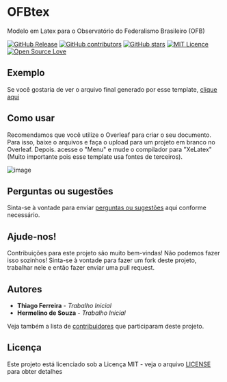 # OFBtex
Modelo em Latex para o Observatório do Federalismo Brasileiro (OFB)

[![GitHub Release](https://img.shields.io/github/release/thiagodnf/ofbtex.svg)](https://github.com/thiagodnf/ofbtex/releases/latest)
[![GitHub contributors](https://img.shields.io/github/contributors/thiagodnf/ofbtex.svg)](https://github.com/thiagodnf/ofbtex/graphs/contributors)
[![GitHub stars](https://img.shields.io/github/stars/thiagodnf/ofbtex.svg)](https://github.com/almende/thiagodnf/ofbtex)
[![MIT Licence](https://badges.frapsoft.com/os/mit/mit.svg?v=103)](https://opensource.org/licenses/mit-license.php)
[![Open Source Love](https://badges.frapsoft.com/os/v1/open-source.svg?v=103)](https://github.com/ellerbrock/open-source-badges/)

## Exemplo

Se você gostaria de ver o arquivo final generado por esse template, [clique aqui](https://github.com/thiagodnf/ofbtex/blob/main/exemplo.pdf)

## Como usar

Recomendamos que você utilize o Overleaf para criar o seu documento. Para isso, baixe o arquivos e faça o upload para um projeto em branco no Overleaf. Depois. acesse o "Menu" e mude o compilador para "XeLatex" (Muito importante pois esse template usa fontes de terceiros).

![image](https://user-images.githubusercontent.com/114015/126906148-0c5bfae0-87a3-4259-a00b-8700ee1bdaba.png)


## Perguntas ou sugestões

Sinta-se à vontade para enviar <a href="https://github.com/thiagodnf/ofbtex/issues">perguntas ou sugestões</a> aqui conforme necessário.

## Ajude-nos!

Contribuições para este projeto são muito bem-vindas! Não podemos fazer isso sozinhos! Sinta-se à vontade para fazer um fork deste projeto, trabalhar nele e então fazer enviar uma pull request.

## Autores

* **Thiago Ferreira** - *Trabalho Inicial*
* **Hermelino de Souza** - *Trabalho Inicial*

Veja também a lista de [contribuidores](https://github.com/thiagodnf/ofbtex/graphs/contributors) que participaram deste projeto.

## Licença

Este projeto está licenciado sob a Licença MIT - veja o arquivo [LICENSE](LICENSE) para obter detalhes
